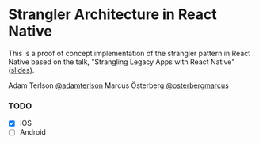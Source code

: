 # Strangler Architecture in React Native

This is a proof of concept implementation of the strangler pattern in React Native based on the talk, "Strangling Legacy Apps with React Native" ([slides](https://slides.com/adamterlson/strangler)).

Adam Terlson [@adamterlson](https://twitter.com/adamterlson)
Marcus Österberg [@osterbergmarcus](https://twitter.com/osterbergmarcus)

### TODO
- [x] iOS
- [ ] Android
